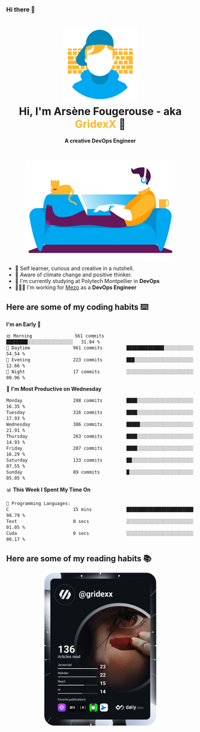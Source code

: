 ### Hi there 👋

<!--
**GridexX/gridexx** is a ✨ _special_ ✨ repository because its `README.md` (this file) appears on your GitHub profile.

Here are some ideas to get you started:

- 🔭 I’m currently working on ...
- 🌱 I’m currently learning ...
- 👯 I’m looking to collaborate on ...
- 🤔 I’m looking for help with ...
- 💬 Ask me about ...
- 📫 How to reach me: ...
- 😄 Pronouns: ...
- ⚡ Fun fact: ...
-->


<!-- Header -->
<h1 align="center">
  <img src="./images/user_profile.png" width="200">
  <br>
  Hi, I'm Arsène Fougerouse - aka <span style="color:#ffb72e">GridexX</span> 👋
</h1>


<p align="center">
  <b>A creative DevOps Engineer </b>
</p>
<br/>
<p align="center">
  <img src="./images/man_couch.png" width="400">
</p>

- 🎨 Self learner, curious and creative in a nutshell. 
- 🌱 Aware of climate change and positive thinker.
- 📕 I'm currently studying at Polytech Montpellier in **DevOps**
- 👨🏻‍💻 I'm working for [Mezo](https://meso-lr.umontpellier.fr/) as a **DevOps Engineer**


## Here are some of my coding habits ⌨️

<!-- Add a section about tech and Ops stack
  Like this one : https://github.com/Xanthus58#-tech-stack
-->
<!--START_SECTION:waka-->
**I'm an Early 🐤** 

```text
🌞 Morning                561 commits         ████████░░░░░░░░░░░░░░░░░   31.84 % 
🌆 Daytime                961 commits         ██████████████░░░░░░░░░░░   54.54 % 
🌃 Evening                223 commits         ███░░░░░░░░░░░░░░░░░░░░░░   12.66 % 
🌙 Night                  17 commits          ░░░░░░░░░░░░░░░░░░░░░░░░░   00.96 % 
```
📅 **I'm Most Productive on Wednesday** 

```text
Monday                   288 commits         ████░░░░░░░░░░░░░░░░░░░░░   16.35 % 
Tuesday                  316 commits         ████░░░░░░░░░░░░░░░░░░░░░   17.93 % 
Wednesday                386 commits         █████░░░░░░░░░░░░░░░░░░░░   21.91 % 
Thursday                 263 commits         ████░░░░░░░░░░░░░░░░░░░░░   14.93 % 
Friday                   287 commits         ████░░░░░░░░░░░░░░░░░░░░░   16.29 % 
Saturday                 133 commits         ██░░░░░░░░░░░░░░░░░░░░░░░   07.55 % 
Sunday                   89 commits          █░░░░░░░░░░░░░░░░░░░░░░░░   05.05 % 
```


📊 **This Week I Spent My Time On** 

```text
💬 Programming Languages: 
C                        15 mins             █████████████████████████   98.79 % 
Text                     0 secs              ░░░░░░░░░░░░░░░░░░░░░░░░░   01.05 % 
Cuda                     0 secs              ░░░░░░░░░░░░░░░░░░░░░░░░░   00.17 % 
```


<!--END_SECTION:waka-->

## Here are some of my reading habits 📚
<div  align="center">
  <img src="./images/devcard.svg" width="300">
</div>
